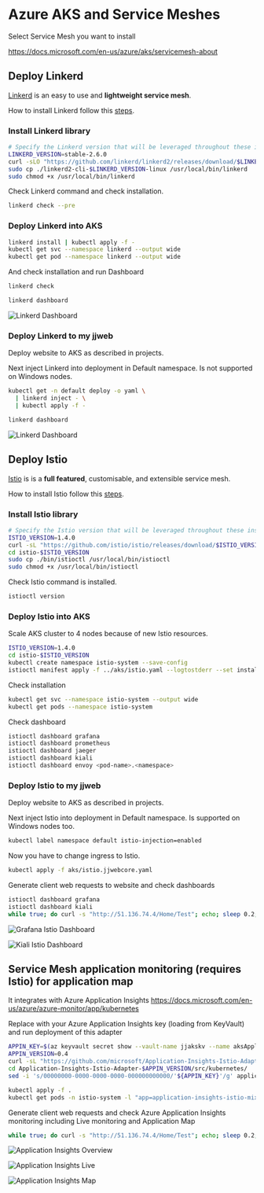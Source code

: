 # Azure AKS and Service Meshes

Select Service Mesh you want to install

https://docs.microsoft.com/en-us/azure/aks/servicemesh-about

## Deploy Linkerd

[Linkerd](https://docs.microsoft.com/en-us/azure/aks/servicemesh-linkerd-about) is an easy to use and **lightweight service mesh**.

How to install Linkerd follow this [steps](https://docs.microsoft.com/en-us/azure/aks/servicemesh-linkerd-install?pivots=client-operating-system-linux).

### Install Linkerd library

```bash
# Specify the Linkerd version that will be leveraged throughout these instructions
LINKERD_VERSION=stable-2.6.0
curl -sLO "https://github.com/linkerd/linkerd2/releases/download/$LINKERD_VERSION/linkerd2-cli-$LINKERD_VERSION-linux"
sudo cp ./linkerd2-cli-$LINKERD_VERSION-linux /usr/local/bin/linkerd
sudo chmod +x /usr/local/bin/linkerd
```

Check Linkerd command and check installation.

```bash
linkerd check --pre
```

### Deploy Linkerd into AKS

```bash
linkerd install | kubectl apply -f -
kubectl get svc --namespace linkerd --output wide
kubectl get pod --namespace linkerd --output wide
```

And check installation and run Dashboard

```bash
linkerd check

linkerd dashboard
```

![Linkerd Dashboard](media/linkerd-dashboard.png)

### Deploy Linkerd to my jjweb

Deploy website to AKS as described in projects.

Next inject Linkerd into deployment in Default namespace.
Is not supported on Windows nodes.

```bash
kubectl get -n default deploy -o yaml \
  | linkerd inject - \
  | kubectl apply -f -

linkerd dashboard
```

![Linkerd Dashboard](media/linkerd-jjweb.png)

## Deploy Istio

[Istio](https://docs.microsoft.com/en-us/azure/aks/servicemesh-istio-about) is is a **full featured**, customisable, and extensible service mesh.

How to install Istio follow this [steps](https://docs.microsoft.com/en-us/azure/aks/servicemesh-istio-install?pivots=client-operating-system-linux).

### Install Istio library

```bash
# Specify the Istio version that will be leveraged throughout these instructions
ISTIO_VERSION=1.4.0
curl -sL "https://github.com/istio/istio/releases/download/$ISTIO_VERSION/istio-$ISTIO_VERSION-linux.tar.gz" | tar xz
cd istio-$ISTIO_VERSION
sudo cp ./bin/istioctl /usr/local/bin/istioctl
sudo chmod +x /usr/local/bin/istioctl
```

Check Istio command is installed.

```bash
istioctl version
```

### Deploy Istio into AKS

Scale AKS cluster to 4 nodes because of new Istio resources.

```bash
ISTIO_VERSION=1.4.0
cd istio-$ISTIO_VERSION
kubectl create namespace istio-system --save-config
istioctl manifest apply -f ../aks/istio.yaml --logtostderr --set installPackagePath=./install/kubernetes/operator/charts
```

Check installation

```bash
kubectl get svc --namespace istio-system --output wide
kubectl get pods --namespace istio-system
```

Check dashboard

```bash
istioctl dashboard grafana
istioctl dashboard prometheus
istioctl dashboard jaeger
istioctl dashboard kiali
istioctl dashboard envoy <pod-name>.<namespace>
```

### Deploy Istio to my jjweb

Deploy website to AKS as described in projects.

Next inject Istio into deployment in Default namespace.
Is supported on Windows nodes too.

```bash
kubectl label namespace default istio-injection=enabled
```

Now you have to change ingress to Istio.

```bash
kubectl apply -f aks/istio.jjwebcore.yaml
```

Generate client web requests to website and check dashboards

```bash
istioctl dashboard grafana
istioctl dashboard kiali
while true; do curl -s "http://51.136.74.4/Home/Test"; echo; sleep 0.2; done
```

![Grafana Istio Dashboard](media/istio-grafana.png)

![Kiali Istio Dashboard](media/istio-kiali.png)

## Service Mesh application monitoring (requires Istio) for application map

It integrates with Azure Application Insights https://docs.microsoft.com/en-us/azure/azure-monitor/app/kubernetes

Replace with your Azure Application Insights key (loading from KeyVault) and run deployment of this adapter

```bash
APPIN_KEY=$(az keyvault secret show --vault-name jjakskv --name aksApplicationInsightsKey -o tsv --query value)
APPIN_VERSION=0.4
curl -sL "https://github.com/microsoft/Application-Insights-Istio-Adapter/archive/v$APPIN_VERSION.tar.gz" | tar xz
cd Application-Insights-Istio-Adapter-$APPIN_VERSION/src/kubernetes/
sed -i 's/00000000-0000-0000-0000-000000000000/'${APPIN_KEY}'/g' application-insights-istio-mixer-adapter-deployment.yaml

kubectl apply -f .
kubectl get pods -n istio-system -l "app=application-insights-istio-mixer-adapter"
```

Generate client web requests and check Azure Application Insights monitoring including Live monitoring and Application Map

```bash
while true; do curl -s "http://51.136.74.4/Home/Test"; echo; sleep 0.2; done
```

![Application Insights Overview](media/istio-appinsights1.png)

![Application Insights Live](media/istio-appinsights2.png)

![Application Insights Map](media/istio-appinsights3.png)
